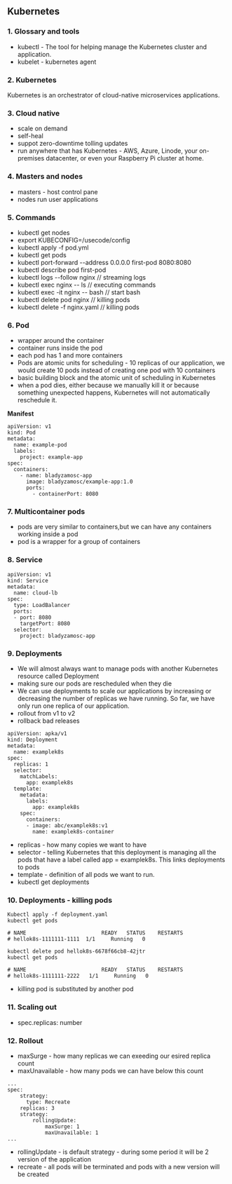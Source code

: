 ## Kubernetes 

### 1. Glossary and tools

- kubectl - The tool for helping manage the Kubernetes cluster and application.
- kubelet - kubernetes agent

### 2. Kubernetes

Kubernetes is an orchestrator of cloud-native microservices applications.

### 3. Cloud native

- scale on demand 
- self-heal
- suppot zero-downtime tolling updates 
- run anywhere that has Kubernetes - AWS, Azure, Linode, your on-premises datacenter, or even your Raspberry Pi cluster at home.

### 4. Masters and nodes 

- masters - host control pane
- nodes run user applications

### 5. Commands 

- kubectl get nodes
- export KUBECONFIG=/usecode/config
- kubectl apply -f pod.yml
- kubectl get pods
- kubectl port-forward --address 0.0.0.0 first-pod 8080:8080
- kubectl describe pod first-pod
- kubectl logs --follow nginx // streaming logs
- kubectl exec nginx -- ls // executing commands
- kubectl exec -it nginx -- bash // start bash
- kubectl delete pod nginx // killing pods
- kubectl delete -f nginx.yaml // killing pods 

### 6. Pod

- wrapper around the container 
- container runs inside the pod
- each pod has 1 and more containers
- Pods are atomic units for scheduling - 10 replicas of our application, we would create 10 pods instead of creating one pod with 10 containers
- basic building block and the atomic unit of scheduling in Kubernetes
- when a pod dies, either because we manually kill it or because something unexpected happens, Kubernetes will not automatically reschedule it.

**Manifest**
```
apiVersion: v1
kind: Pod
metadata:
  name: example-pod
  labels:
    project: example-app
spec:
  containers:
    - name: bladyzamosc-app
      image: bladyzamosc/example-app:1.0
      ports:
        - containerPort: 8080
```

### 7. Multicontainer pods 

- pods are very similar to containers,but we can have any containers working inside a pod
- pod is a wrapper for a group of containers

### 8. Service

```
apiVersion: v1
kind: Service
metadata:
  name: cloud-lb
spec:
  type: LoadBalancer
  ports:
  - port: 8080
    targetPort: 8080
  selector:
    project: bladyzamosc-app
```

### 9. Deployments

- We will almost always want to manage pods with another Kubernetes resource called Deployment
- making sure our pods are rescheduled when they die
- We can use deployments to scale our applications by increasing or decreasing the number of replicas we have running. So far, we have only run one replica of our application.
- rollout from v1 to v2
- rollback bad releases

```
apiVersion: apka/v1
kind: Deployment
metadata:
  name: examplek8s
spec:
  replicas: 1
  selector:
    matchLabels:
      app: examplek8s
  template:
    metadata:
      labels:
        app: examplek8s
    spec:
      containers:
      - image: abc/examplek8s:v1
        name: examplek8s-container
```

- replicas - how many copies we want to have 
- selector - telling Kubernetes that this deployment is managing all the pods that have a label called app = examplek8s. This links deployments to pods
- template - definition of all pods we want to run.
- kubectl get deployments


### 10. Deployments - killing pods  
```
Kubectl apply -f deployment.yaml
kubectl get pods

# NAME                        READY   STATUS    RESTARTS
# hellok8s-1111111-1111  1/1     Running   0 

kubectl delete pod hellok8s-6678f66cb8-42jtr
kubectl get pods

# NAME                        READY   STATUS    RESTARTS  
# hellok8s-1111111-2222   1/1     Running   0   
```

- killing pod is substituted by another pod

### 11. Scaling out

- spec.replicas: number

### 12. Rollout

- maxSurge - how many replicas we can exeeding our esired replica count
- maxUnavailable - how many pods we can have below this count

```
...
spec:
    strategy:
      type: Recreate
    replicas: 3
    strategy:
        rollingUpdate:
            maxSurge: 1
            maxUnavailable: 1
...
```

- rollingUpdate - is default strategy - during some period it will be 2 version of the application 
- recreate - all pods will be terminated and pods with a new version will be created
